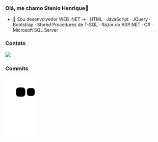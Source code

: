 ### Olá, me chamo Stenio Henrique👋

- 🔭 Sou desenvolvedor WEB .NET -> 
· HTML 
· JavaScript 
· JQuery 
· Bootstrap 
· Stored Procedures de T-SQL 
· Razor do ASP.NET 
· C# 
· Microsoft SQL Server

### Contato

<a href="https://www.linkedin.com/in/henrique-silva-aa6829a7/" alt="linkedin" target="_blank">

  <img src="https://img.shields.io/badge/LinkedIn-%230077B5.svg?&style=flat-square&logo=linkedin&logoColor=white">
  
</a>

### Commits
![snake gif](https://github.com/HenriqueSilv4/HenriqueSilv4/blob/output/github-contribution-grid-snake.svg)

